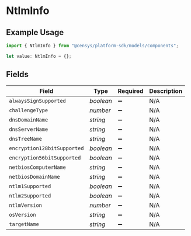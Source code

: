 # NtlmInfo

## Example Usage

```typescript
import { NtlmInfo } from "@censys/platform-sdk/models/components";

let value: NtlmInfo = {};
```

## Fields

| Field                       | Type                        | Required                    | Description                 |
| --------------------------- | --------------------------- | --------------------------- | --------------------------- |
| `alwaysSignSupported`       | *boolean*                   | :heavy_minus_sign:          | N/A                         |
| `challengeType`             | *number*                    | :heavy_minus_sign:          | N/A                         |
| `dnsDomainName`             | *string*                    | :heavy_minus_sign:          | N/A                         |
| `dnsServerName`             | *string*                    | :heavy_minus_sign:          | N/A                         |
| `dnsTreeName`               | *string*                    | :heavy_minus_sign:          | N/A                         |
| `encryption128bitSupported` | *boolean*                   | :heavy_minus_sign:          | N/A                         |
| `encryption56bitSupported`  | *boolean*                   | :heavy_minus_sign:          | N/A                         |
| `netbiosComputerName`       | *string*                    | :heavy_minus_sign:          | N/A                         |
| `netbiosDomainName`         | *string*                    | :heavy_minus_sign:          | N/A                         |
| `ntlm1Supported`            | *boolean*                   | :heavy_minus_sign:          | N/A                         |
| `ntlm2Supported`            | *boolean*                   | :heavy_minus_sign:          | N/A                         |
| `ntlmVersion`               | *number*                    | :heavy_minus_sign:          | N/A                         |
| `osVersion`                 | *string*                    | :heavy_minus_sign:          | N/A                         |
| `targetName`                | *string*                    | :heavy_minus_sign:          | N/A                         |